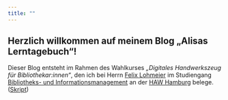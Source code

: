 ```yaml
---
title: ""
---
```


## Herzlich willkommen auf meinem Blog „Alisas Lerntagebuch“!

Dieser Blog entsteht im Rahmen des Wahlkurses *„Digitales Handwerkszeug für Bibliothekar:innen“*, den ich bei Herrn [Felix Lohmeier](https://felixlohmeier.de/) im Studiengang [Bibliotheks- und Informationsmanagement](https://www.haw-hamburg.de/studium/studiengaenge-a-z/studiengaenge-detail/course/courses/show/bibliotheks-und-informationsmanagement/Studieninteressierte/) an der [HAW Hamburg](https://www.haw-hamburg.de/hochschule/design-medien-und-information/departments/information/) belege. ([Skript](https://github.com/felixlohmeier/digitales-handwerkszeug))
